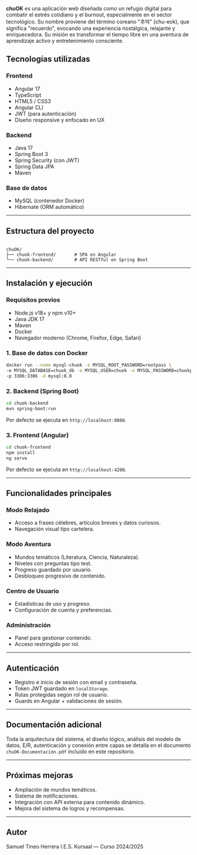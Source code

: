**chuOK** es una aplicación web diseñada como un refugio digital para combatir el estrés cotidiano y el burnout, especialmente en el sector tecnológico. Su nombre proviene del término coreano "추억" (chu-eok), que significa "recuerdo", evocando una experiencia nostálgica, relajante y enriquecedora. Su misión es transformar el tiempo libre en una aventura de aprendizaje activo y entretenimiento consciente.

## Tecnologías utilizadas

### Frontend
- Angular 17
- TypeScript
- HTML5 / CSS3
- Angular CLI
- JWT (para autenticación)
- Diseño responsive y enfocado en UX

### Backend
- Java 17
- Spring Boot 3
- Spring Security (con JWT)
- Spring Data JPA
- Maven

### Base de datos
- MySQL (contenedor Docker)
- Hibernate (ORM automático)

---

## Estructura del proyecto

```

chuOK/
├── chuok-frontend/       # SPA en Angular
└── chuok-backend/        # API RESTful en Spring Boot

````

---

## Instalación y ejecución

### Requisitos previos

- Node.js v18+ y npm v10+
- Java JDK 17
- Maven
- Docker
- Navegador moderno (Chrome, Firefox, Edge, Safari)

### 1. Base de datos con Docker

```bash
docker run --name mysql-chuok -e MYSQL_ROOT_PASSWORD=rootpass \
-e MYSQL_DATABASE=chuok_db -e MYSQL_USER=chuok -e MYSQL_PASSWORD=chuokpass \
-p 3306:3306 -d mysql:8.0
```

### 2. Backend (Spring Boot)

```bash
cd chuok-backend
mvn spring-boot:run
```

Por defecto se ejecuta en `http://localhost:8080`.

### 3. Frontend (Angular)

```bash
cd chuok-frontend
npm install
ng serve
```

Por defecto se ejecuta en `http://localhost:4200`.

---

## Funcionalidades principales

### Modo Relajado

* Acceso a frases célebres, artículos breves y datos curiosos.
* Navegación visual tipo cartelera.

### Modo Aventura

* Mundos temáticos (Literatura, Ciencia, Naturaleza).
* Niveles con preguntas tipo test.
* Progreso guardado por usuario.
* Desbloqueo progresivo de contenido.

### Centro de Usuario

* Estadísticas de uso y progreso.
* Configuración de cuenta y preferencias.

### Administración

* Panel para gestionar contenido.
* Acceso restringido por rol.

---

## Autenticación

* Registro e inicio de sesión con email y contraseña.
* Token JWT guardado en `localStorage`.
* Rutas protegidas según rol de usuario.
* Guards en Angular + validaciones de sesión.

---

## Documentación adicional

Toda la arquitectura del sistema, el diseño lógico, análisis del modelo de datos, E/R, autenticación y conexión entre capas se detalla en el documento `chuOK-Documentación.pdf` incluido en este repositorio.

---

## Próximas mejoras

* Ampliación de mundos temáticos.
* Sistema de notificaciones.
* Integración con API externa para contenido dinámico.
* Mejora del sistema de logros y recompensas.

---

## Autor

Samuel Tineo Herrera
I.E.S. Kursaal — Curso 2024/2025
